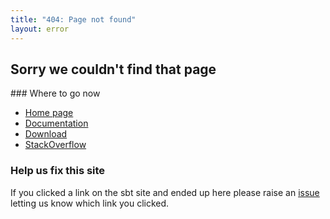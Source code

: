 ```yaml
---
title: "404: Page not found"
layout: error
---
```

## Sorry we couldn't find that page

### Where to go now

* [Home page](/index.html)
* [Documentation](/documentation.html)
* [Download](/download.html)
* [StackOverflow](https://stackoverflow.com/questions/tagged/sbt)

### Help us fix this site

If you clicked a link on the sbt site and ended up here please raise an [issue](https://github.com/sbt/website/issues)
letting us know which link you clicked.
